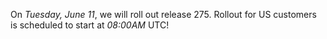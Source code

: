 On *Tuesday, June 11*, we will roll out release 275.
Rollout for US customers is scheduled to start at *08:00AM* UTC!
